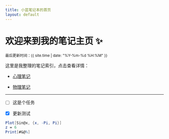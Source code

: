```yaml
---
title: 小蓝笔记本的首页
layout: default
---
```



# 欢迎来到我的笔记主页 ✨
<small>最后更新时间：{{ site.time | date: "%Y-%m-%d %H:%M" }}</small>

这里是我整理的笔记索引，点击查看详情：

- [心理笔记](/mynotes/笔记库/心理笔记/)

<ul>
  <li><a href="/mynotes/笔记库/物理笔记/">物理笔记</a></li>
</ul>

---

- [ ] 这是个任务
- [x] 更新测试


```mathematica
Plot[Sin@x, {x, -Pi, Pi}]
z = 6
Print[#&@%]
```
